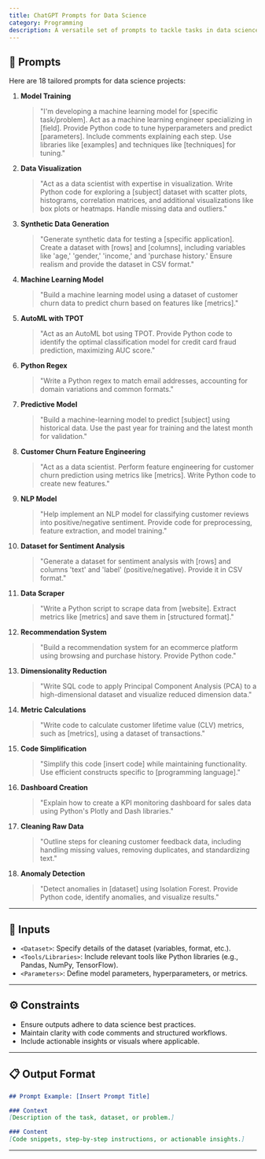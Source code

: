 ```yaml
---
title: ChatGPT Prompts for Data Science
category: Programming
description: A versatile set of prompts to tackle tasks in data science, including modeling, visualization, and cleaning.
---
```


## 🔧 Prompts

Here are 18 tailored prompts for data science projects:

1. **Model Training**  
   > "I'm developing a machine learning model for [specific task/problem]. Act as a machine learning engineer specializing in [field]. Provide Python code to tune hyperparameters and predict [parameters]. Include comments explaining each step. Use libraries like [examples] and techniques like [techniques] for tuning."

2. **Data Visualization**  
   > "Act as a data scientist with expertise in visualization. Write Python code for exploring a [subject] dataset with scatter plots, histograms, correlation matrices, and additional visualizations like box plots or heatmaps. Handle missing data and outliers."

3. **Synthetic Data Generation**  
   > "Generate synthetic data for testing a [specific application]. Create a dataset with [rows] and [columns], including variables like 'age,' 'gender,' 'income,' and 'purchase history.' Ensure realism and provide the dataset in CSV format."

4. **Machine Learning Model**  
   > "Build a machine learning model using a dataset of customer churn data to predict churn based on features like [metrics]."

5. **AutoML with TPOT**  
   > "Act as an AutoML bot using TPOT. Provide Python code to identify the optimal classification model for credit card fraud prediction, maximizing AUC score."

6. **Python Regex**  
   > "Write a Python regex to match email addresses, accounting for domain variations and common formats."

7. **Predictive Model**  
   > "Build a machine-learning model to predict [subject] using historical data. Use the past year for training and the latest month for validation."

8. **Customer Churn Feature Engineering**  
   > "Act as a data scientist. Perform feature engineering for customer churn prediction using metrics like [metrics]. Write Python code to create new features."

9. **NLP Model**  
   > "Help implement an NLP model for classifying customer reviews into positive/negative sentiment. Provide code for preprocessing, feature extraction, and model training."

10. **Dataset for Sentiment Analysis**  
    > "Generate a dataset for sentiment analysis with [rows] and columns 'text' and 'label' (positive/negative). Provide it in CSV format."

11. **Data Scraper**  
    > "Write a Python script to scrape data from [website]. Extract metrics like [metrics] and save them in [structured format]."

12. **Recommendation System**  
    > "Build a recommendation system for an ecommerce platform using browsing and purchase history. Provide Python code."

13. **Dimensionality Reduction**  
    > "Write SQL code to apply Principal Component Analysis (PCA) to a high-dimensional dataset and visualize reduced dimension data."

14. **Metric Calculations**  
    > "Write code to calculate customer lifetime value (CLV) metrics, such as [metrics], using a dataset of transactions."

15. **Code Simplification**  
    > "Simplify this code [insert code] while maintaining functionality. Use efficient constructs specific to [programming language]."

16. **Dashboard Creation**  
    > "Explain how to create a KPI monitoring dashboard for sales data using Python's Plotly and Dash libraries."

17. **Cleaning Raw Data**  
    > "Outline steps for cleaning customer feedback data, including handling missing values, removing duplicates, and standardizing text."

18. **Anomaly Detection**  
    > "Detect anomalies in [dataset] using Isolation Forest. Provide Python code, identify anomalies, and visualize results."

---

## 🧩 Inputs

- `<Dataset>`: Specify details of the dataset (variables, format, etc.).  
- `<Tools/Libraries>`: Include relevant tools like Python libraries (e.g., Pandas, NumPy, TensorFlow).  
- `<Parameters>`: Define model parameters, hyperparameters, or metrics.  

---

## ⚙️ Constraints

- Ensure outputs adhere to data science best practices.  
- Maintain clarity with code comments and structured workflows.  
- Include actionable insights or visuals where applicable.  

---

## 📋 Output Format

```markdown
## Prompt Example: [Insert Prompt Title]

### Context
[Description of the task, dataset, or problem.]

### Content
[Code snippets, step-by-step instructions, or actionable insights.]
```

---
